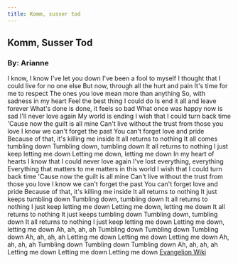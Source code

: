 ```yaml
---
title: Komm, susser tod
---
```

## Komm, Susser Tod
### By: Arianne 
I know, I know I've let you down
I've been a fool to myself
I thought that I could live for no one else
But now, through all the hurt and pain
It's time for me to respect
The ones you love mean more than anything
So, with sadness in my heart
Feel the best thing I could do
Is end it all and leave forever
What's done is done, it feels so bad
What once was happy now is sad
I'll never love again
My world is ending
I wish that I could turn back time
'Cause now the guilt is all mine
Can't live without the trust from those you love
I know we can't forget the past
You can't forget love and pride
Because of that, it's killing me inside
It all returns to nothing
It all comes tumbling down
Tumbling down, tumbling down
It all returns to nothing
I just keep letting me down
Letting me down, letting me down
In my heart of hearts
I know that I could never love again
I've lost everything, everything
Everything that matters to me matters in this world
I wish that I could turn back time
'Cause now the guilt is all mine
Can't live without the trust from those you love
I know we can't forget the past
You can't forget love and pride
Because of that, it's killing me inside
It all returns to nothing
It just keeps tumbling down
Tumbling down, tumbling down
It all returns to nothing
I just keep letting me down
Letting me down, letting me down
It all returns to nothing
It just keeps tumbling down
Tumbling down, tumbling down
It all returns to nothing
I just keep letting me down
Letting me down, letting me down
Ah, ah, ah, ah
Tumbling down
Tumbling down
Tumbling down
Ah, ah, ah, ah
Letting me down
Letting me down
Letting me down
Ah, ah, ah, ah
Tumbling down
Tumbling down
Tumbling down
Ah, ah, ah, ah
Letting me down
Letting me down
Letting me down 
[Evangelion Wiki](https://evangelion.fandom.com/wiki/Komm,_s%C3%BCsser_Tod)
